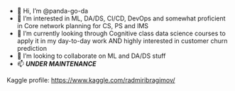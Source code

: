 - 👋 Hi, I’m @panda-go-da
- 👀 I’m interested in ML, DA/DS, CI/CD, DevOps and somewhat proficient in Core network planning for CS, PS and IMS
- 🌱 I’m currently looking through Cognitive class data science courses to apply it in my day-to-day work AND highly interested in customer churn prediction
- 💞️ I’m looking to collaborate on ML and DA/DS stuff
- 📫 ***UNDER MAINTENANCE***

Kaggle profile: 
https://www.kaggle.com/radmiribragimov/
<!---
panda-go-da/panda-go-da is a ✨ special ✨ repository because its `README.md` (this file) appears on your GitHub profile.
You can click the Preview link to take a look at your changes.
--->
